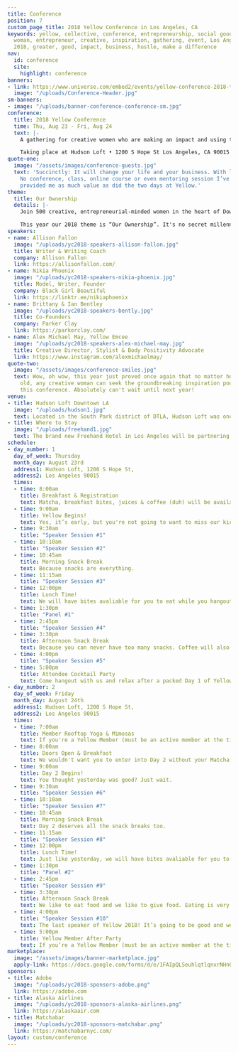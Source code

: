 ```yaml
---
title: Conference
position: 7
custom_page_title: 2018 Yellow Conference in Los Angeles, CA
keywords: yellow, collective, conference, entrepreneurship, social good, bloom, women,
  woman, entrepreneur, creative, inspiration, gathering, event, Los Angeles, august,
  2018, greater, good, impact, business, hustle, make a difference
nav:
  id: conference
  site:
    highlight: conference
banners:
- link: https://www.universe.com/embed2/events/yellow-conference-2018-tickets-los-angeles-SKLDM0
  image: "/uploads/Conference-Header.jpg"
sm-banners:
- image: "/uploads/banner-conference-conference-sm.jpg"
conference:
  title: 2018 Yellow Conference
  time: Thu, Aug 23 - Fri, Aug 24
  text: |-
    A gathering for creative women who are making an impact and using their gifts, skills and talents to serve the greater good.

    Taking place at Hudson Loft • 1200 S Hope St Los Angeles, CA 90015
quote-one:
  image: "/assets/images/conference-guests.jpg"
  text: 'Succinctly: It will change your life and your business. With less brevity:
    No conference, class, online course or even mentoring session I’ve ever had has
    provided me as much value as did the two days at Yellow.'
theme:
  title: Our Ownership
  details: |-
    Join 500 creative, entrepreneurial-minded women in the heart of Downtown Los Angeles for a gathering that is so much more than a conference. This is for the ones who desire to fight for a better tomorrow. The ones who are willing to roll up their sleeves, step out in courage, and use their creativity for good. This is where we come together for the benefit of humankind.

    This year our 2018 theme is “Our Ownership”. It's no secret millennials aren't owning items like cars, houses and music like previous generations. Although we are less inclined to own when it comes to material possessions, what if we were known as a generation who knows how to own _who they are?_ Owning the stories, dreams, visions, passions and abilities we have. Owning the problems of the world instead of turning a blind eye. Owning the fact that we're in this together as global citizens. Join us as we dive into this theme at our 2018 conference.
speakers:
- name: Allison Fallon
  image: "/uploads/yc2018-speakers-allison-fallon.jpg"
  title: Writer & Writing Coach
  company: Allison Fallon
  link: https://allisonfallon.com/
- name: Nikia Phoenix
  image: "/uploads/yc2018-speakers-nikia-phoenix.jpg"
  title: Model, Writer, Founder
  company: Black Girl Beautiful
  link: https://linktr.ee/nikiaphoenix
- name: Brittany & Ian Bentley
  image: "/uploads/yc2018-speakers-bently.jpg"
  title: Co-Founders
  company: Parker Clay
  link: https://parkerclay.com/
- name: Alex Michael May, Yellow Emcee
  image: "/uploads/yc2018-speakers-alex-michael-may.jpg"
  title: Creative Director, Stylist & Body Positivity Advocate
  link: https://www.instagram.com/alexmichaelmay/
quote-two:
  image: "/assets/images/conference-smiles.jpg"
  text: Wow, oh wow, this year just proved once again that no matter how young or
    old, any creative woman can seek the groundbreaking inspiration poured out from
    this conference. Absolutely can't wait until next year!
venue:
- title: Hudson Loft Downtown LA
  image: "/uploads/hudson1.jpg"
  text: Located in the South Park district of DTLA, Hudson Loft was once a Hudson car dealership in the 1930's. Located two blocks east of the Staples Center and LA Live, off of 12th & Hope, we're so looking forward to hosting our conference in the heart of LA in this beautiful and historic building.
- title: Where to Stay
  image: "/uploads/freehand1.jpg"
  text: The brand new Freehand Hotel in Los Angeles will be partnering with us for attendee accommodations this year (wooo!!). You can book a room through their website using the code YELLOW to get 10% off of your stay during the days of the conference.
schedule:
- day_number: 1
  day_of_week: Thursday
  month_day: August 23rd
  address1: Hudson Loft, 1200 S Hope St,
  address2: Los Angeles 90015
  times:
  - time: 8:00am
    title: Breakfast & Registration
    text: Matcha, breakfast bites, juices & coffee (duh) will be available for you to enjoy as you enter into Yellow.
  - time: 9:00am
    title: Yellow Begins!
    text: Yes, it’s early, but you're not going to want to miss our kickoff opener this year :)
  - time: 9:30am
    title: "Speaker Session #1"
  - time: 10:10am
    title: "Speaker Session #2"
  - time: 10:45am
    title: Morning Snack Break
    text: Because snacks are everything.
  - time: 11:15am
    title: "Speaker Session #3"
  - time: 12:00pm
    title: Lunch Time!
    text: We will have bites avaliable for you to eat while you hangout with your new friends at Hudson Loft, or you’re free to go explore LA and the surrounding areas for food. If you’re craving something specific and don’t want to walk too far--Postmates is our BFF.
  - time: 1:30pm
    title: "Panel #1"
  - time: 2:45pm
    title: "Speaker Session #4"
  - time: 3:30pm
    title: Afternoon Snack Break
    text: Because you can never have too many snacks. Coffee will also be avaliable, obviously.
  - time: 4:00pm
    title: "Speaker Session #5"
  - time: 5:00pm
    title: Attendee Cocktail Party
    text: Come hangout with us and relax after a packed Day 1 of Yellow! We’ll provide delicious bites, desserts, great conversations with great women, and of course, bubbly drinks! Free for Yellow attendees.
- day_number: 2
  day_of_week: Friday
  month_day: August 24th
  address1: Hudson Loft, 1200 S Hope St,
  address2: Los Angeles 90015
  times:
  - time: 7:00am
    title: Member Rooftop Yoga & Mimosas
    text: If you're a Yellow Member (must be an active member at the time of the conference) we'd love for you to join us for some soul filling yoga and mimosas on the rooftop of Hudson Loft! A great way to connect with other members and get centered before a full day of Yellow-Conferencing!
  - time: 8:00am
    title: Doors Open & Breakfast
    text: We wouldn't want you to enter into Day 2 without your Matcha, breakfast bites, juices & coffee! Come early to grab a good seat and to have time to grab some nourishment!
  - time: 9:00am
    title: Day 2 Begins!
    text: You thought yesterday was good? Just wait.
  - time: 9:30am
    title: "Speaker Session #6"
  - time: 10:10am
    title: "Speaker Session #7"
  - time: 10:45am
    title: Morning Snack Break
    text: Day 2 deserves all the snack breaks too.
  - time: 11:15am
    title: "Speaker Session #8"
  - time: 12:00pm
    title: Lunch Time!
    text: Just like yesterday, we will have bites avaliable for you to eat while you hangout with your new friends at Hudson Loft, or you’re free to go explore LA and the surrounding areas for food!
  - time: 1:30pm
    title: "Panel #2"
  - time: 2:45pm
    title: "Speaker Session #9"
  - time: 3:30pm
    title: Afternoon Snack Break
    text: We like to eat food and we like to give food. Eating is very important.
  - time: 4:00pm
    title: "Speaker Session #10"
    text: The last speaker of Yellow 2018! It’s going to be good and we’re already sad it’s over!!
  - time: 5:00pm
    title: Yellow Member After Party
    text: If you’re a Yellow Member (must be an active member at the time of the conference) we’d love for you to join us to hangout and enjoy the company of our fellow Yellow members for some good grub and good company. Location TBA!
marketplace:
  image: "/assets/images/banner-marketplace.jpg"
  apply-link: https://docs.google.com/forms/d/e/1FAIpQLSeuhlqtlqnxrNHn0DdoFmQdHaO5ouMVwIcPj8Kt_buhJ6uZOA/viewform
sponsors:
- title: Adobe
  image: "/uploads/yc2018-sponsors-adobe.png"
  link: https://adobe.com
- title: Alaska Airlines
  image: "/uploads/yc2018-sponsors-alaska-airlines.png"
  link: https://alaskaair.com
- title: Matchabar
  image: "/uploads/yc2018-sponsors-matchabar.png"
  link: https://matchabarnyc.com/
layout: custom/conference
---
```

